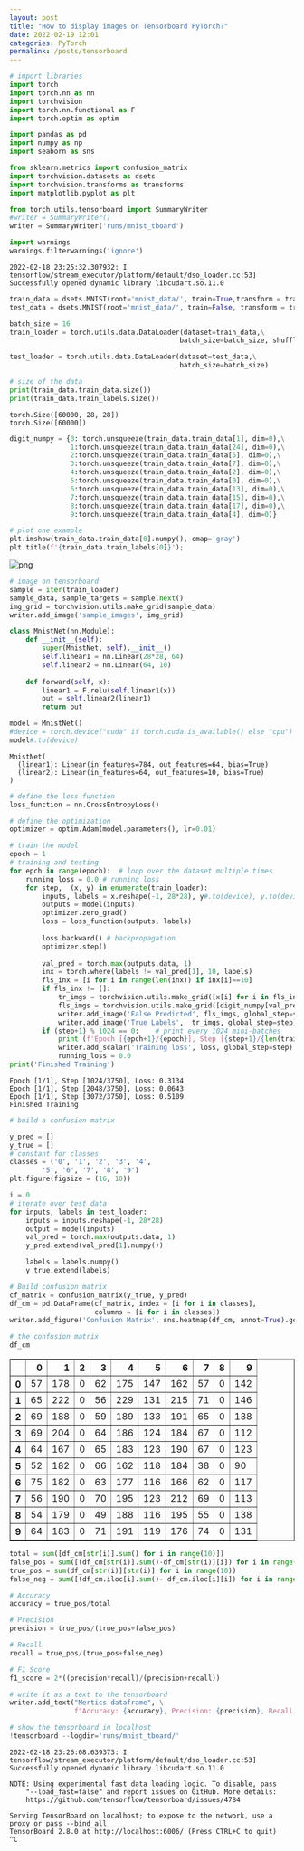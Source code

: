 ```yaml
---
layout: post
title: "How to display images on Tensorboard PyTorch?"
date: 2022-02-19 12:01
categories: PyTorch
permalink: /posts/tensorboard
---
```


```python
# import libraries
import torch
import torch.nn as nn
import torchvision
import torch.nn.functional as F
import torch.optim as optim

import pandas as pd
import numpy as np
import seaborn as sns

from sklearn.metrics import confusion_matrix
import torchvision.datasets as dsets
import torchvision.transforms as transforms
import matplotlib.pyplot as plt

from torch.utils.tensorboard import SummaryWriter
#writer = SummaryWriter()
writer = SummaryWriter('runs/mnist_tboard')

import warnings
warnings.filterwarnings('ignore')
```

    2022-02-18 23:25:32.307932: I tensorflow/stream_executor/platform/default/dso_loader.cc:53] Successfully opened dynamic library libcudart.so.11.0



```python
train_data = dsets.MNIST(root='mnist_data/', train=True,transform = transforms.ToTensor(), download=True)
test_data = dsets.MNIST(root='mnist_data/', train=False, transform = transforms.ToTensor(),download=True)
```


```python
batch_size = 16
train_loader = torch.utils.data.DataLoader(dataset=train_data,\
                                          batch_size=batch_size, shuffle=True)

test_loader = torch.utils.data.DataLoader(dataset=test_data,\
                                          batch_size=batch_size)
```


```python
# size of the data
print(train_data.train_data.size())
print(train_data.train_labels.size())
```

    torch.Size([60000, 28, 28])
    torch.Size([60000])



```python
digit_numpy = {0: torch.unsqueeze(train_data.train_data[1], dim=0),\
               1:torch.unsqueeze(train_data.train_data[24], dim=0),\
               2:torch.unsqueeze(train_data.train_data[5], dim=0),\
               3:torch.unsqueeze(train_data.train_data[7], dim=0),\
               4:torch.unsqueeze(train_data.train_data[2], dim=0),\
               5:torch.unsqueeze(train_data.train_data[0], dim=0),\
               6:torch.unsqueeze(train_data.train_data[13], dim=0),\
               7:torch.unsqueeze(train_data.train_data[15], dim=0),\
               8:torch.unsqueeze(train_data.train_data[17], dim=0),\
               9:torch.unsqueeze(train_data.train_data[4], dim=0)}
```


```python
# plot one example
plt.imshow(train_data.train_data[0].numpy(), cmap='gray')
plt.title(f'{train_data.train_labels[0]}');
```


![png](output_6_0.png)



```python
# image on tensorboard
sample = iter(train_loader)
sample_data, sample_targets = sample.next()
img_grid = torchvision.utils.make_grid(sample_data)
writer.add_image('sample_images', img_grid)
```


```python
class MnistNet(nn.Module):
    def __init__(self):
        super(MnistNet, self).__init__()
        self.linear1 = nn.Linear(28*28, 64)
        self.linear2 = nn.Linear(64, 10)
        
    def forward(self, x):
        linear1 = F.relu(self.linear1(x))
        out = self.linear2(linear1)
        return out
```


```python
model = MnistNet()
#device = torch.device("cuda" if torch.cuda.is_available() else "cpu")
model#.to(device)
```




    MnistNet(
      (linear1): Linear(in_features=784, out_features=64, bias=True)
      (linear2): Linear(in_features=64, out_features=10, bias=True)
    )




```python
# define the loss function
loss_function = nn.CrossEntropyLoss()
```


```python
# define the optimization
optimizer = optim.Adam(model.parameters(), lr=0.01)
```


```python
# train the model
epoch = 1
# training and testing
for epch in range(epoch):  # loop over the dataset multiple times
    running_loss = 0.0 # running loss
    for step,  (x, y) in enumerate(train_loader):
        inputs, labels = x.reshape(-1, 28*28), y#.to(device), y.to(device) # reshape
        outputs = model(inputs) 
        optimizer.zero_grad()
        loss = loss_function(outputs, labels)
        
        loss.backward() # backpropagation
        optimizer.step()
        
        val_pred = torch.max(outputs.data, 1)
        inx = torch.where(labels != val_pred[1], 10, labels)
        fls_inx = [i for i in range(len(inx)) if inx[i]==10]
        if fls_inx != []:
            tr_imgs = torchvision.utils.make_grid([x[i] for i in fls_inx])
            fls_imgs = torchvision.utils.make_grid([digit_numpy[val_pred[1][i].item()] for i in fls_inx])
            writer.add_image('False Predicted', fls_imgs, global_step=step)
            writer.add_image('True Labels',  tr_imgs, global_step=step)
        if (step+1) % 1024 == 0:    # print every 1024 mini-batches
            print (f'Epoch [{epch+1}/{epoch}], Step [{step+1}/{len(train_loader)}], Loss: {loss.item():.4f}')
            writer.add_scalar('Training loss', loss, global_step=step)
            running_loss = 0.0
print('Finished Training')
```

    Epoch [1/1], Step [1024/3750], Loss: 0.3134
    Epoch [1/1], Step [2048/3750], Loss: 0.0643
    Epoch [1/1], Step [3072/3750], Loss: 0.5109
    Finished Training



```python
# build a confusion matrix

y_pred = []
y_true = []
# constant for classes
classes = ('0', '1', '2', '3', '4',
        '5', '6', '7', '8', '9')
plt.figure(figsize = (16, 10))

i = 0
# iterate over test data
for inputs, labels in test_loader:
    inputs = inputs.reshape(-1, 28*28)
    output = model(inputs)
    val_pred = torch.max(outputs.data, 1)
    y_pred.extend(val_pred[1].numpy()) 

    labels = labels.numpy()
    y_true.extend(labels) 

# Build confusion matrix
cf_matrix = confusion_matrix(y_true, y_pred)
df_cm = pd.DataFrame(cf_matrix, index = [i for i in classes],
                     columns = [i for i in classes])
writer.add_figure('Confusion Matrix', sns.heatmap(df_cm, annot=True).get_figure())
```


```python
# the confusion matrix
df_cm
```




<div>
<style scoped>
    .dataframe tbody tr th:only-of-type {
        vertical-align: middle;
    }

    .dataframe tbody tr th {
        vertical-align: top;
    }

    .dataframe thead th {
        text-align: right;
    }
</style>
<table border="1" class="dataframe">
  <thead>
    <tr style="text-align: right;">
      <th></th>
      <th>0</th>
      <th>1</th>
      <th>2</th>
      <th>3</th>
      <th>4</th>
      <th>5</th>
      <th>6</th>
      <th>7</th>
      <th>8</th>
      <th>9</th>
    </tr>
  </thead>
  <tbody>
    <tr>
      <th>0</th>
      <td>57</td>
      <td>178</td>
      <td>0</td>
      <td>62</td>
      <td>175</td>
      <td>147</td>
      <td>162</td>
      <td>57</td>
      <td>0</td>
      <td>142</td>
    </tr>
    <tr>
      <th>1</th>
      <td>65</td>
      <td>222</td>
      <td>0</td>
      <td>56</td>
      <td>229</td>
      <td>131</td>
      <td>215</td>
      <td>71</td>
      <td>0</td>
      <td>146</td>
    </tr>
    <tr>
      <th>2</th>
      <td>69</td>
      <td>188</td>
      <td>0</td>
      <td>59</td>
      <td>189</td>
      <td>133</td>
      <td>191</td>
      <td>65</td>
      <td>0</td>
      <td>138</td>
    </tr>
    <tr>
      <th>3</th>
      <td>69</td>
      <td>204</td>
      <td>0</td>
      <td>64</td>
      <td>186</td>
      <td>124</td>
      <td>184</td>
      <td>67</td>
      <td>0</td>
      <td>112</td>
    </tr>
    <tr>
      <th>4</th>
      <td>64</td>
      <td>167</td>
      <td>0</td>
      <td>65</td>
      <td>183</td>
      <td>123</td>
      <td>190</td>
      <td>67</td>
      <td>0</td>
      <td>123</td>
    </tr>
    <tr>
      <th>5</th>
      <td>52</td>
      <td>182</td>
      <td>0</td>
      <td>66</td>
      <td>162</td>
      <td>118</td>
      <td>184</td>
      <td>38</td>
      <td>0</td>
      <td>90</td>
    </tr>
    <tr>
      <th>6</th>
      <td>75</td>
      <td>182</td>
      <td>0</td>
      <td>63</td>
      <td>177</td>
      <td>116</td>
      <td>166</td>
      <td>62</td>
      <td>0</td>
      <td>117</td>
    </tr>
    <tr>
      <th>7</th>
      <td>56</td>
      <td>190</td>
      <td>0</td>
      <td>70</td>
      <td>195</td>
      <td>123</td>
      <td>212</td>
      <td>69</td>
      <td>0</td>
      <td>113</td>
    </tr>
    <tr>
      <th>8</th>
      <td>54</td>
      <td>179</td>
      <td>0</td>
      <td>49</td>
      <td>188</td>
      <td>116</td>
      <td>195</td>
      <td>55</td>
      <td>0</td>
      <td>138</td>
    </tr>
    <tr>
      <th>9</th>
      <td>64</td>
      <td>183</td>
      <td>0</td>
      <td>71</td>
      <td>191</td>
      <td>119</td>
      <td>176</td>
      <td>74</td>
      <td>0</td>
      <td>131</td>
    </tr>
  </tbody>
</table>
</div>




```python
total = sum([df_cm[str(i)].sum() for i in range(10)])
false_pos = sum([(df_cm[str(i)].sum()-df_cm[str(i)][i]) for i in range(10)])
true_pos = sum(df_cm[str(i)][str(i)] for i in range(10))
false_neg = sum([(df_cm.iloc[i].sum()- df_cm.iloc[i][i]) for i in range(10)])
```


```python
# Accuracy
accuracy = true_pos/total

# Precision
precision = true_pos/(true_pos+false_pos)

# Recall
recall = true_pos/(true_pos+false_neg)

# F1 Score
f1_score = 2*((precision*recall)/(precision+recall))
```


```python
# write it as a text to the tensorboard
writer.add_text("Mertics dataframe", \
                f"Accuracy: {accuracy}, Precision: {precision}, Recall: {recall}, F1 Score: {f1_score}")
```


```python
# show the tensorboard in localhost
!tensorboard --logdir='runs/mnist_tboard/'
```

    2022-02-18 23:26:08.639373: I tensorflow/stream_executor/platform/default/dso_loader.cc:53] Successfully opened dynamic library libcudart.so.11.0
    
    NOTE: Using experimental fast data loading logic. To disable, pass
        "--load_fast=false" and report issues on GitHub. More details:
        https://github.com/tensorflow/tensorboard/issues/4784
    
    Serving TensorBoard on localhost; to expose to the network, use a proxy or pass --bind_all
    TensorBoard 2.8.0 at http://localhost:6006/ (Press CTRL+C to quit)
    ^C



```python

```
